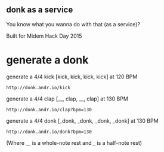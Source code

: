 ## donk as a service
You know what you wanna do with that (as a service)?

Built for Midem Hack Day 2015

# generate a donk

generate a 4/4 kick [kick, kick, kick, kick] at 120 BPM
```
http://donk.andr.io/kick
```

generate a 4/4 clap [__, clap, __, clap] at 130 BPM
```
http://donk.andr.io/clap?bpm=130
```

generate a 4/4 donk [_donk, _donk, _donk, _donk] at 130 BPM
```
http://donk.andr.io/donk?bpm=130
```

(Where __ is a whole-note rest and _ is a half-note rest)

